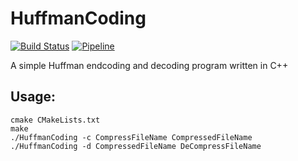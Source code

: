# HuffmanCoding
[![Build Status](https://travis-ci.org/Jerrypoi/HuffmanCoding.svg?branch=master)](https://travis-ci.org/Jerrypoi/HuffmanCoding)
[![Pipeline](https://gitlab.jerrypoi.com/Jerrypoi/huffmancoding/badges/master/build.svg)](https://gitlab.jerrypoi.com/Jerrypoi/huffmancoding)

A simple Huffman endcoding and decoding program written in C++

## Usage:
``` console
cmake CMakeLists.txt
make
./HuffmanCoding -c CompressFileName CompressedFileName 
./HuffmanCoding -d CompressedFileName DeCompressFileName
```